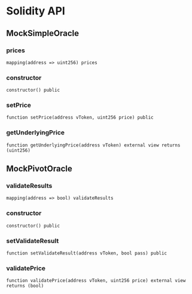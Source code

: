 # Solidity API

## MockSimpleOracle

### prices

```solidity
mapping(address => uint256) prices
```

### constructor

```solidity
constructor() public
```

### setPrice

```solidity
function setPrice(address vToken, uint256 price) public
```

### getUnderlyingPrice

```solidity
function getUnderlyingPrice(address vToken) external view returns (uint256)
```

## MockPivotOracle

### validateResults

```solidity
mapping(address => bool) validateResults
```

### constructor

```solidity
constructor() public
```

### setValidateResult

```solidity
function setValidateResult(address vToken, bool pass) public
```

### validatePrice

```solidity
function validatePrice(address vToken, uint256 price) external view returns (bool)
```

